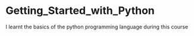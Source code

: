 # Getting_Started_with_Python
I learnt the basics of the python programming language during this course
